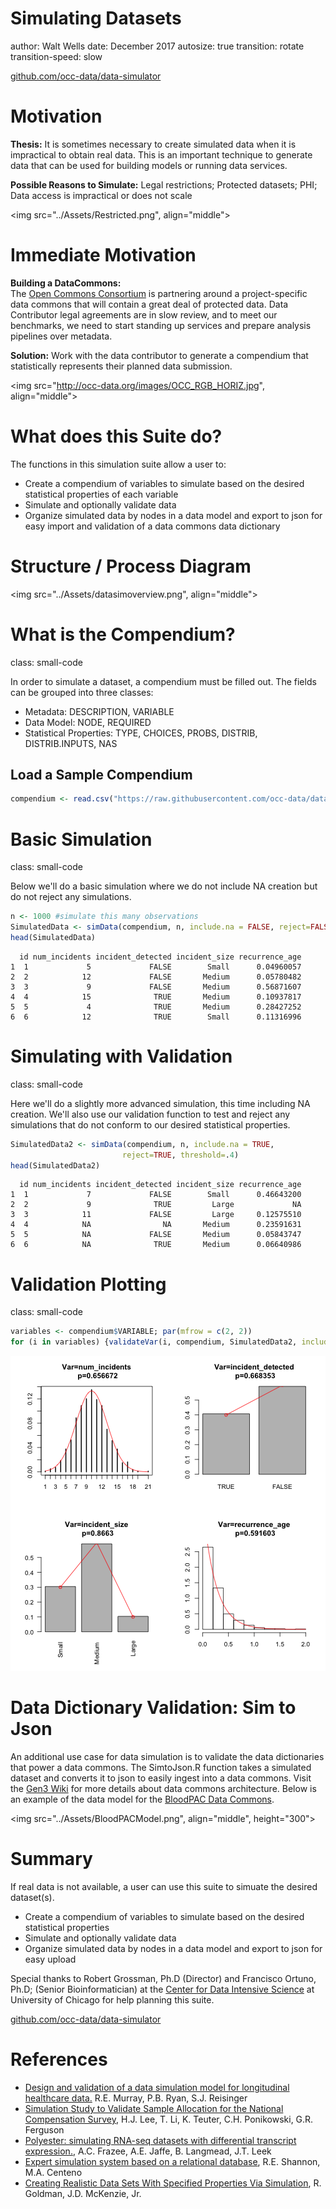 <style>
.small-code pre code {
  font-size: 1em;
}
</style>

Simulating Datasets
========================================================
author: Walt Wells
date: December 2017
autosize: true
transition: rotate
transition-speed: slow

<a href="https://github.com/occ-data/data-simulator">github.com/occ-data/data-simulator</a>

Motivation
========================================================

__Thesis:__  It is sometimes necessary to create simulated data when it is impractical to obtain real data.   This is an important technique to generate data that can be used for building models or running data services.    

__Possible Reasons to Simulate:__  Legal restrictions;   Protected datasets;  PHI;  Data access is impractical or does not scale 

<img src="../Assets/Restricted.png", align="middle">

Immediate Motivation
========================================================

__Building a DataCommons:__  
The [Open Commons Consortium](http://occ-data.org/) is partnering around a project-specific data commons that will contain a great deal of protected data.   Data Contributor legal agreements are in slow review, and to meet our benchmarks, we need to start standing up services and prepare analysis pipelines over metadata. 

__Solution:__ 
Work with the data contributor to generate a compendium that statistically represents their planned data submission.   

<img src="http://occ-data.org/images/OCC_RGB_HORIZ.jpg", align="middle">

What does this Suite do?
========================================================

The functions in this simulation suite allow a user to:

*  Create a compendium of variables to simulate based on the desired statistical properties of each variable
*  Simulate and optionally validate data
*  Organize simulated data by nodes in a data model and export to json for easy import and validation of a data commons data dictionary




Structure / Process Diagram
========================================================

<img src="../Assets/datasimoverview.png", align="middle">

What is the Compendium?
========================================================
class: small-code

In order to simulate a dataset, a compendium must be filled out.   The fields can be grouped into three classes: 

* Metadata:  DESCRIPTION, VARIABLE 
* Data Model:  NODE, REQUIRED
* Statistical Properties: TYPE, CHOICES, PROBS, DISTRIB, DISTRIB.INPUTS, NAS 

## Load a Sample Compendium


```r
compendium <- read.csv("https://raw.githubusercontent.com/occ-data/data-simulator/master/SampleCompendium/toyCompendium.csv", header=T, stringsAsFactors = F)
```

Basic Simulation
========================================================
class: small-code

Below we'll do a basic simulation where we do not include NA creation but do not reject any simulations.  


```r
n <- 1000 #simulate this many observations
SimulatedData <- simData(compendium, n, include.na = FALSE, reject=FALSE)
head(SimulatedData)
```

```
  id num_incidents incident_detected incident_size recurrence_age
1  1             5             FALSE        Small      0.04960057
2  2            12             FALSE       Medium      0.05780482
3  3             9             FALSE       Medium      0.56871607
4  4            15              TRUE       Medium      0.10937817
5  5             4              TRUE       Medium      0.28427252
6  6            12              TRUE        Small      0.11316996
```

Simulating with Validation
========================================================
class: small-code

Here we'll do a slightly more advanced simulation, this time including NA creation.  We'll also use our validation function to test and reject any simulations that do not conform to our desired statistical properties.  


```r
SimulatedData2 <- simData(compendium, n, include.na = TRUE, 
                         reject=TRUE, threshold=.4)
head(SimulatedData2)
```

```
  id num_incidents incident_detected incident_size recurrence_age
1  1             7             FALSE        Small      0.46643200
2  2             9              TRUE         Large             NA
3  3            11             FALSE         Large     0.12575510
4  4            NA                NA       Medium      0.23591631
5  5            NA             FALSE       Medium      0.05843747
6  6            NA              TRUE       Medium      0.06640986
```

Validation Plotting
========================================================
class: small-code


```r
variables <- compendium$VARIABLE; par(mfrow = c(2, 2))
for (i in variables) {validateVar(i, compendium, SimulatedData2, include.plot=T)}
```

![plot of chunk unnamed-chunk-5](DataSimulation-figure/unnamed-chunk-5-1.png)

Data Dictionary Validation:  Sim to Json
========================================================

An additional use case for data simulation is to validate the data dictionaries that power a data commons. The SimtoJson.R function takes a simulated dataset and converts it to json to easily ingest into a data commons.   Visit the [Gen3 Wiki](https://uc-cdis.github.io/gen3-user-doc/) for more details about data commons architecture.  Below is an example of the data model for the [BloodPAC Data Commons](https://www.bloodpac.org/data-group/).

<img src="../Assets/BloodPACModel.png", align="middle", height="300">

Summary
========================================================

If real data is not available, a user can use this suite to simuate the desired dataset(s).  

*  Create a compendium of variables to simulate based on the desired statistical properties
*  Simulate and optionally validate data
*  Organize simulated data by nodes in a data model and export to json for easy upload

Special thanks to Robert Grossman, Ph.D (Director) and Francisco Ortuno, Ph.D;  (Senior Bioinformatician) at the [Center for Data Intensive Science](https://cdis.uchicago.edu/) at University of Chicago for help planning this suite. 

<a href="https://github.com/occ-data/data-simulator">github.com/occ-data/data-simulator</a>

References
========================================================

* [Design and validation of a data simulation model for longitudinal healthcare data.](https://www.ncbi.nlm.nih.gov/pubmed/22195178) R.E. Murray, P.B. Ryan, S.J. Reisinger
* [Simulation Study to Validate Sample Allocation for the National Compensation Survey](https://www.bls.gov/osmr/pdf/st130210.pdf), H.J. Lee, T. Li, K. Teuter, C.H. Ponikowski, G.R. Ferguson
* [Polyester: simulating RNA-seq datasets with differential transcript expression.](https://www.ncbi.nlm.nih.gov/pubmed/25926345), A.C. Frazee, A.E. Jaffe, B. Langmead, J.T. Leek
* [Expert simulation system based on a relational database](http://ieeexplore.ieee.org/document/129552/?section=abstract), R.E. Shannon, M.A. Centeno
* [Creating Realistic Data Sets With Specified Properties Via Simulation](http://archives.math.utk.edu/ICTCM/VOL18/C131/paper.pdf), R. Goldman, J.D. McKenzie, Jr.
    
